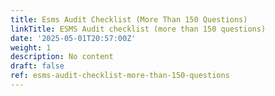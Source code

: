 ```yaml
---
title: Esms Audit Checklist (More Than 150 Questions)
linkTitle: ESMS Audit checklist (more than 150 questions)
date: '2025-05-01T20:57:00Z'
weight: 1
description: No content
draft: false
ref: esms-audit-checklist-more-than-150-questions
---
```



